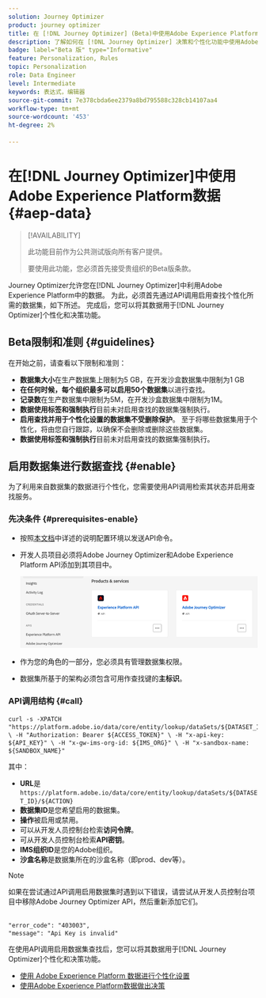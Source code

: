 ```yaml
---
solution: Journey Optimizer
product: journey optimizer
title: 在 [!DNL Journey Optimizer] (Beta)中使用Adobe Experience Platform数据
description: 了解如何在 [!DNL Journey Optimizer] 决策和个性化功能中使用Adobe Experience Platform数据集。
badge: label="Beta 版" type="Informative"
feature: Personalization, Rules
topic: Personalization
role: Data Engineer
level: Intermediate
keywords: 表达式，编辑器
source-git-commit: 7e378cbda6ee2379a8bd795588c328cb14107aa4
workflow-type: tm+mt
source-wordcount: '453'
ht-degree: 2%

---
```


# 在[!DNL Journey Optimizer]中使用Adobe Experience Platform数据 {#aep-data}

>[!AVAILABILITY]
>
>此功能目前作为公共测试版向所有客户提供。
>
>要使用此功能，您必须首先接受贵组织的Beta版条款。

Journey Optimizer允许您在[!DNL Journey Optimizer]中利用Adobe Experience Platform中的数据。 为此，必须首先通过API调用启用查找个性化所需的数据集，如下所述。 完成后，您可以将其数据用于[!DNL Journey Optimizer]个性化和决策功能。

## Beta限制和准则 {#guidelines}

在开始之前，请查看以下限制和准则：

* **数据集大小**&#x200B;在生产数据集上限制为5 GB，在开发沙盒数据集中限制为1 GB
* **在任何时候，每个组织最多可以启用50个数据集**&#x200B;以进行查找。
* **记录数**&#x200B;在生产数据集中限制为5M，在开发沙盒数据集中限制为1M。
* **数据使用标签和强制执行**&#x200B;目前未对启用查找的数据集强制执行。
* **启用查找并用于个性化设置的数据集不受删除保护**。 至于将哪些数据集用于个性化，将由您自行跟踪，以确保不会删除或删除这些数据集。
* **数据使用标签和强制执行**&#x200B;目前未对启用查找的数据集强制执行。

## 启用数据集进行数据查找 {#enable}

为了利用来自数据集的数据进行个性化，您需要使用API调用检索其状态并启用查找服务。

### 先决条件 {#prerequisites-enable}

* 按照[本文档](https://developer.adobe.com/journey-optimizer-apis/references/authentication/)中详述的说明配置环境以发送API命令。
* 开发人员项目必须将Adobe Journey Optimizer和Adobe Experience Platform API添加到其项目中。

  ![](assets/aep-data-api.png)

* 作为您的角色的一部分，您必须具有管理数据集权限。
* 数据集所基于的架构必须包含可用作查找键的&#x200B;**主标识**。

### API调用结构 {#call}

```
curl -s -XPATCH "https://platform.adobe.io/data/core/entity/lookup/dataSets/${DATASET_ID}/${ACTION}" \ -H "Authorization: Bearer ${ACCESS_TOKEN}" \ -H "x-api-key: ${API_KEY}" \ -H "x-gw-ims-org-id: ${IMS_ORG}" \ -H "x-sandbox-name: ${SANDBOX_NAME}"
```

其中：

* **URL**&#x200B;是`https://platform.adobe.io/data/core/entity/lookup/dataSets/${DATASET_ID}/${ACTION}`
* **数据集ID**&#x200B;是您希望启用的数据集。
* **操作**&#x200B;被启用或禁用。
* 可以从开发人员控制台检索&#x200B;**访问令牌**。
* 可从开发人员控制台检索&#x200B;**API密钥**。
* **IMS组织ID**&#x200B;是您的Adobe组织。
* **沙盒名称**&#x200B;是数据集所在的沙盒名称（即prod、dev等）。

>[!NOTE]
>
>如果在尝试通过API调用启用数据集时遇到以下错误，请尝试从开发人员控制台项目中移除Adobe Journey Optimizer API，然后重新添加它们。
>
>```
>
>"error_code": "403003", 
>"message": "Api Key is invalid"
>
>```

在使用API调用启用数据集查找后，您可以将其数据用于[!DNL Journey Optimizer]个性化和决策功能。

* [使用 Adobe Experience Platform 数据进行个性化设置](../personalization/aep-data-perso.md)
* [使用Adobe Experience Platform数据做出决策](../experience-decisioning/aep-data-exd.md)
